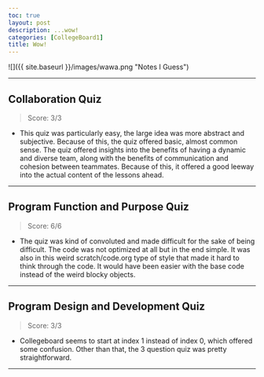 ```yaml
---
toc: true
layout: post
description: ...wow!
categories: [CollegeBoard1]
title: Wow!
---
```


![]({{ site.baseurl }}/images/wawa.png "Notes I Guess")

---

## Collaboration Quiz
> Score: 3/3
- This quiz was particularly easy, the large idea was more abstract and subjective. Because of this, the quiz offered basic, almost common sense. The quiz offered insights into the benefits of having a dynamic and diverse team, along with the benefits of communication and cohesion between teammates. Because of this, it offered a good leeway into the actual content of the lessons ahead.

---
## Program Function and Purpose Quiz
> Score: 6/6
- The quiz was kind of convoluted and made difficult for the sake of being difficult. The code was not optimized at all but in the end simple. It was also in this weird scratch/code.org type of style that made it hard to think through the code. It would have been easier with the base code instead of the weird blocky objects.
---
## Program Design and Development Quiz
> Score: 3/3

- Collegeboard seems to start at index 1 instead of index 0, which offered some confusion. Other than that, the 3 question quiz was pretty straightforward.
---
